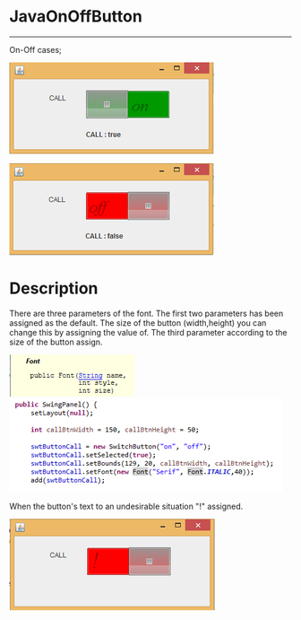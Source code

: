 ﻿  
# JavaOnOffButton
-----------------------------------------------------------
  
On-Off cases;

![Alt text](/screenshots/onBtn.png "onBtn")

![Alt text](/screenshots/offBtn.png "offBtn" )


#  Description

There are three parameters of the font. 
The first two parameters has been assigned as the default.
The size of the button (width,height) you can change this by assigning the value of. 
The third parameter according to the size of the button assign. 

![Alt text](/screenshots/font.png "font")
![Alt text](/screenshots/swingPanel.png " swingPanelCode")


When the button's text to an undesirable situation "!" assigned.

![Alt text](/screenshots/sizeErrorBtn.png "  ")
 


